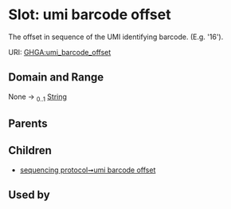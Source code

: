 
# Slot: umi barcode offset


The offset in sequence of the UMI identifying barcode. (E.g. '16').

URI: [GHGA:umi_barcode_offset](https://w3id.org/GHGA/umi_barcode_offset)


## Domain and Range

None &#8594;  <sub>0..1</sub> [String](types/String.md)

## Parents


## Children

 *  [sequencing protocol➞umi barcode offset](sequencing_protocol_umi_barcode_offset.md)

## Used by

